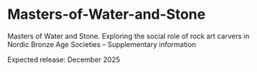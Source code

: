# Masters-of-Water-and-Stone
Masters of Water and Stone. Exploring the social role of rock art carvers in Nordic Bronze Age Societies – Supplementary information


Expected release: December 2025
